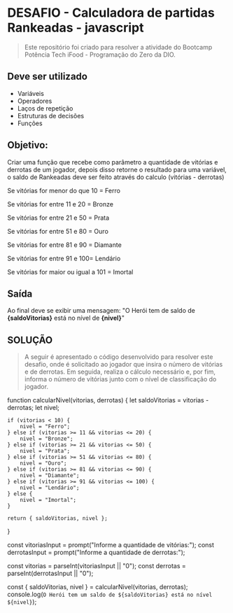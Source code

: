  # DESAFIO - Calculadora de partidas Rankeadas - javascript

 > Este repositório foi criado para resolver a atividade do Bootcamp Potência Tech iFood - Programação do Zero da DIO.  

## Deve ser utilizado
- Variáveis
- Operadores
- Laços de repetição
- Estruturas de decisões
- Funções

## Objetivo:

Criar uma função que recebe como parâmetro a quantidade de vitórias e derrotas de um jogador,
depois disso retorne o resultado para uma variável, o saldo de Rankeadas deve ser feito através do calculo (vitórias - derrotas)

Se vitórias for menor do que 10 = Ferro


Se vitórias for entre 11 e 20 = Bronze


Se vitórias for entre 21 e 50 = Prata


Se vitórias for entre 51 e 80 = Ouro


Se vitórias for entre 81 e 90 = Diamante


Se vitórias for entre 91 e 100= Lendário


Se vitórias for maior ou igual a 101 = Imortal



## Saída

Ao final deve se exibir uma mensagem:
"O Herói tem de saldo de **{saldoVitorias}** está no nível de **{nivel}**"
 

  
## SOLUÇÃO
 > A seguir é apresentado o código desenvolvido para resolver este desafio, onde é  solicitado ao jogador que insira o número de vitórias e de derrotas. Em seguida, realiza o cálculo necessário e, por fim, informa o número de vitórias junto com o nível de classificação do jogador.


  function calcularNivel(vitorias, derrotas) {
    let saldoVitorias = vitorias - derrotas;
    let nivel;

    if (vitorias < 10) {
        nivel = "Ferro";
    } else if (vitorias >= 11 && vitorias <= 20) {
        nivel = "Bronze";
    } else if (vitorias >= 21 && vitorias <= 50) {
        nivel = "Prata";
    } else if (vitorias >= 51 && vitorias <= 80) {
        nivel = "Ouro";
    } else if (vitorias >= 81 && vitorias <= 90) {
        nivel = "Diamante";
    } else if (vitorias >= 91 && vitorias <= 100) {
        nivel = "Lendário";
    } else {
        nivel = "Imortal";
    }

    return { saldoVitorias, nivel };
}

const vitoriasInput = prompt("Informe a quantidade de vitórias:");
const derrotasInput = prompt("Informe a quantidade de derrotas:");

const vitorias = parseInt(vitoriasInput || "0");
const derrotas = parseInt(derrotasInput || "0");

const { saldoVitorias, nivel } = calcularNivel(vitorias, derrotas);
console.log(`O Herói tem um saldo de ${saldoVitorias} está no nível ${nivel}`);
